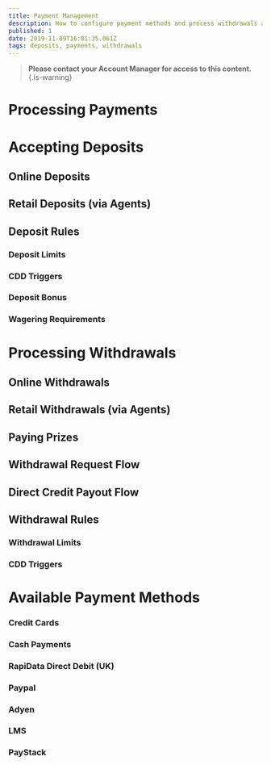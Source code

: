 ```yaml
---
title: Payment Management
description: How to configure payment methods and process withdrawals and deposits
published: 1
date: 2019-11-09T16:01:35.061Z
tags: deposits, payments, withdrawals
---
```


> **Please contact your Account Manager for access to this content.**
{.is-warning}

# Processing Payments



# Accepting Deposits
## Online Deposits
## Retail Deposits (via Agents)

## Deposit Rules
### Deposit Limits
### CDD Triggers

### Deposit Bonus

### Wagering Requirements


# Processing Withdrawals
## Online Withdrawals
## Retail Withdrawals (via Agents)
## Paying Prizes

## Withdrawal Request Flow

## Direct Credit Payout Flow

## Withdrawal Rules
### Withdrawal Limits
### CDD Triggers


# Available Payment Methods

### Credit Cards
### Cash Payments
### RapiData Direct Debit (UK)

### Paypal
### Adyen
### LMS
### PayStack
